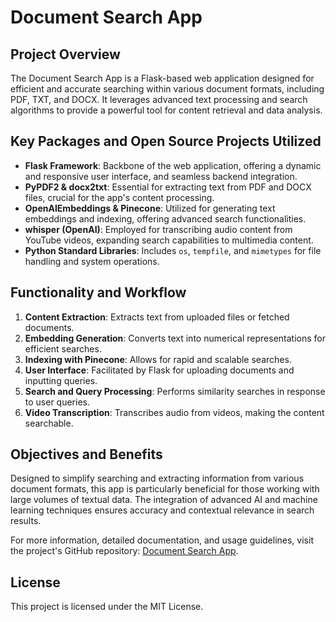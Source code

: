 # Document Search App

## Project Overview
The Document Search App is a Flask-based web application designed for efficient and accurate searching within various document formats, including PDF, TXT, and DOCX. It leverages advanced text processing and search algorithms to provide a powerful tool for content retrieval and data analysis.

## Key Packages and Open Source Projects Utilized
- **Flask Framework**: Backbone of the web application, offering a dynamic and responsive user interface, and seamless backend integration.
- **PyPDF2 & docx2txt**: Essential for extracting text from PDF and DOCX files, crucial for the app's content processing.
- **OpenAIEmbeddings & Pinecone**: Utilized for generating text embeddings and indexing, offering advanced search functionalities.
- **whisper (OpenAI)**: Employed for transcribing audio content from YouTube videos, expanding search capabilities to multimedia content.
- **Python Standard Libraries**: Includes `os`, `tempfile`, and `mimetypes` for file handling and system operations.

## Functionality and Workflow
1. **Content Extraction**: Extracts text from uploaded files or fetched documents.
2. **Embedding Generation**: Converts text into numerical representations for efficient searches.
3. **Indexing with Pinecone**: Allows for rapid and scalable searches.
4. **User Interface**: Facilitated by Flask for uploading documents and inputting queries.
5. **Search and Query Processing**: Performs similarity searches in response to user queries.
6. **Video Transcription**: Transcribes audio from videos, making the content searchable.

## Objectives and Benefits
Designed to simplify searching and extracting information from various document formats, this app is particularly beneficial for those working with large volumes of textual data. The integration of advanced AI and machine learning techniques ensures accuracy and contextual relevance in search results.

For more information, detailed documentation, and usage guidelines, visit the project's GitHub repository: [Document Search App](https://github.com/yourusername/document-search-app).

## License
This project is licensed under the MIT License.

